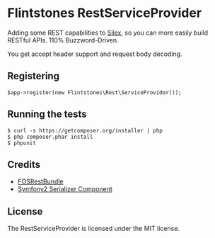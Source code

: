 # Flintstones RestServiceProvider

Adding some REST capabilities to [Silex][1], so you can
more easily build RESTful APIs. 110% Buzzword-Driven.

You get accept header support and request body decoding.

## Registering

    $app->register(new Flintstones\Rest\ServiceProvider());

## Running the tests

    $ curl -s https://getcomposer.org/installer | php
    $ php composer.phar install
    $ phpunit

## Credits

* [FOSRestBundle][2]
* [Symfony2 Serializer Component][3]

## License

The RestServiceProvider is licensed under the MIT license.

[1]: http://silex-project.org
[2]: https://github.com/FriendsOfSymfony/FOSRestBundle
[3]: https://github.com/symfony/Serializer
